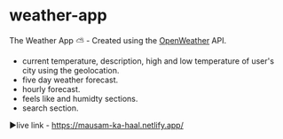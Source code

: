 # weather-app  
The Weather App ⛅ - Created using the [OpenWeather](https://openweathermap.org/api) API.  
- current temperature, description, high and low temperature of user's city using the geolocation.
- five day weather forecast.
- hourly forecast.
- feels like and humidty sections.
- search section.  

▶️live link - https://mausam-ka-haal.netlify.app/
